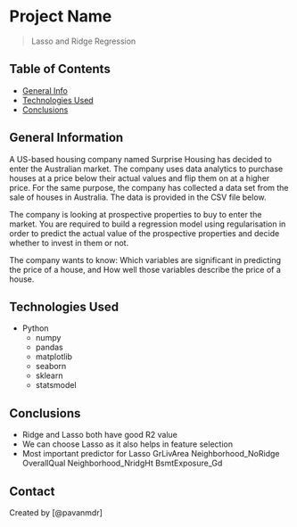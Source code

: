 # Project Name
> Lasso and Ridge Regression


## Table of Contents
* [General Info](#general-information)
* [Technologies Used](#technologies-used)
* [Conclusions](#conclusions)

<!-- You can include any other section that is pertinent to your problem -->

## General Information
 
A US-based housing company named Surprise Housing has decided to enter the Australian market. The company uses data analytics to purchase houses at a price below their actual values and flip them on at a higher price. For the same purpose, the company has collected a data set from the sale of houses in Australia. The data is provided in the CSV file below.

The company is looking at prospective properties to buy to enter the market. You are required to build a regression model using regularisation in order to predict the actual value of the prospective properties and decide whether to invest in them or not.

The company wants to know:
	Which variables are significant in predicting the price of a house, and
	How well those variables describe the price of a house.

	
<!-- You don't have to answer all the questions - just the ones relevant to your project. -->

 

<!-- You don't have to answer all the questions - just the ones relevant to your project. -->


## Technologies Used
- Python
    - numpy 
    - pandas 
    - matplotlib
    - seaborn
    - sklearn
    - statsmodel
	
## Conclusions
- Ridge and Lasso both have good R2 value
- We can choose Lasso as it also helps in feature selection
- Most important predictor for Lasso
		GrLivArea
		Neighborhood_NoRidge
		OverallQual
		Neighborhood_NridgHt
		BsmtExposure_Gd

<!-- As the libraries versions keep on changing, it is recommended to mention the version of library used in this project -->



## Contact
Created by [@pavanmdr] 


<!-- Optional -->
<!-- ## License -->
<!-- This project is open source and available under the [... License](). -->

<!-- You don't have to include all sections - just the one's relevant to your project -->